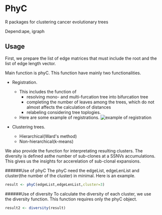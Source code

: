 # PhyC
R packages for clustering cancer evolutionary trees

Depend:ape, igraph

## Usage
First, we prepare the list of edge matrices that must include the root and the list of edge length vector.

Main function is phyC. This function have mainly two functionalities. 
* Registration. 
    + This includes the function of 
        + resolving mono- and multi-furcation tree into bifurcation tree
        + completing the number of leaves among the trees, which do not almost affects the calculation of distances
        + relabeling considering tree toplogies.
    - Here are some example of registrations.
    ![example of registration](https://github.com/ymatts/PhyC/edit/master/img/regis_example.jpeg)
    
* Clustering trees.
    + Hierarchical(Ward's method)
    + Non-hierarchical(k-means)

We also provide the function for interpretating resulting clusters. The diversity is defined asthe number of sub-clones at a SSNVs accumulations. This gives us the insights for accerelation of sub-clonal expansions. 

######Use of phyC
The phyC need the edgeList, edgeLenList and cluster(the number of the cluster) in minimal. Here is an example.

```r:phyC.R
result <- phyC(edgeList,edgeLenList,cluster=3)
```

######Use of diversity
To calculate the diversity of each cluster, we use the diversity function. This function requires only the phyC object.

```r:diversity.R
result2 <- diversity(result)
```
